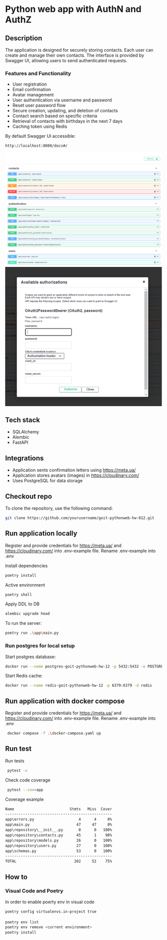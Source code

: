# Python web app with AuthN and AuthZ

## Description
The application is designed for securely storing contacts. Each user can create and manage their own contacts. The interface is provided by Swagger UI, allowing users to send authenticated requests.

### Features and Functionality
* User registration
* Email confirmation
* Avatar management
* User authentication via username and password
* Reset user password flow
* Secure creation, updating, and deletion of contacts
* Contact search based on specific criteria
* Retrieval of contacts with birthdays in the next 7 days
* Caching token using Redis

By default Swagger UI accessible:
```
http://localhost:8000/docs#/
```
![swagger](static/image.png)
![authentication](static/auth.jpg)

## Tech stack
* SQLAlchemy
* Alembic
* FastAPI

## Integrations
* Application sents confirmation letters using https://meta.ua/
* Application stores avatars (images) in https://cloudinary.com/
* Uses PostgreSQL for data storage 

## Checkout repo 
To clone the repository, use the following command:
```bash
git clone https://github.com/yourusername/goit-pythonweb-hw-012.git
```

## Run application locally
Register and provide credentials for https://meta.ua/ and https://cloudinary.com/ into .env-example file.
Rename .env-example into .env

Install dependencies
```bash
poetry install
``` 
Active environment
```bash
poetry shell
``` 
Apply DDL to DB 
```bash
alembic upgrade head
``` 
To run the server:
```bash
poetry run .\app\main.py
```

### Run postgres for local setup
Start postgres database:
```bash
docker run --name postgres-goit-pythonweb-hw-12 -p 5432:5432 -e POSTGRES_USER=postgres -e POSTGRES_PASSWORD=mysecretpassword -e POSTGRES_DB=hw12 -d postgres
```
Start Redis cache:
```bash
docker run --name redis-goit-pythonweb-hw-12 -p 6379:6379 -d redis
```

## Run application with docker compose
Register and provide credentials for https://meta.ua/ and https://cloudinary.com/ into .env-example file.
Rename .env-example into .env

```bash
 docker compose -f .\docker-compose.yaml up
```

## Run test
Run tests
```bash
 pytest -v
```
Check code coverage
```bash
 pytest --cov=app
```
Coverage example
```bash
Name                         Stmts   Miss  Cover
------------------------------------------------
app\errors.py                    4      4     0%
app\main.py                     47     47     0%
app\repository\__init__.py       0      0   100%
app\repository\contacts.py      45      1    98%
app\repository\models.py        26      0   100%
app\repository\users.py         27      0   100%
app\schemas.py                  53      0   100%
------------------------------------------------
TOTAL                          202     52    75%
```

## How to
### Visual Code and Poetry
In order to enable poerty env in visual code
```bash
poetry config virtualenvs.in-project true

poetry env list
poetry env remove <current environment>
poetry install
```